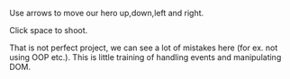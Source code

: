 Use arrows to move our hero up,down,left and right.

Click space to shoot.


That is not perfect project, we can see a lot of mistakes here (for ex. not using OOP etc.). This is little training of handling events and manipulating DOM.